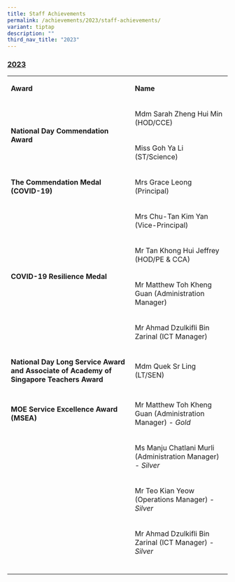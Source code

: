 ```yaml
---
title: Staff Achievements
permalink: /achievements/2023/staff-achievements/
variant: tiptap
description: ""
third_nav_title: "2023"
---
```

<h3><strong><u>2023</u></strong></h3>
<table>
<tbody>
<tr>
<td rowspan="1" colspan="1">
<p><strong>Award</strong>
</p>
</td>
<td rowspan="1" colspan="1">
<p><strong>Name</strong>
</p>
</td>
</tr>
<tr>
<td rowspan="2" colspan="1">
<p><strong>National Day Commendation Award</strong>
</p>
</td>
<td rowspan="1" colspan="1">
<p>Mdm Sarah Zheng Hui Min (HOD/CCE)</p>
</td>
</tr>
<tr>
<td rowspan="1" colspan="1">
<p>Miss Goh Ya Li (ST/Science)</p>
</td>
</tr>
<tr>
<td rowspan="1" colspan="1">
<p><strong>The Commendation Medal (COVID-19)</strong>
</p>
</td>
<td rowspan="1" colspan="1">
<p>Mrs Grace Leong (Principal)</p>
</td>
</tr>
<tr>
<td rowspan="4" colspan="1">
<p><strong>COVID-19 Resilience Medal</strong>
</p>
</td>
<td rowspan="1" colspan="1">
<p>Mrs Chu-Tan Kim Yan (Vice-Principal)</p>
</td>
</tr>
<tr>
<td rowspan="1" colspan="1">
<p>Mr Tan Khong Hui Jeffrey (HOD/PE &amp; CCA)</p>
</td>
</tr>
<tr>
<td rowspan="1" colspan="1">
<p>Mr Matthew Toh Kheng Guan (Administration Manager)</p>
</td>
</tr>
<tr>
<td rowspan="1" colspan="1">
<p>Mr Ahmad Dzulkifli Bin Zarinal (ICT Manager)</p>
</td>
</tr>
<tr>
<td rowspan="1" colspan="1">
<p><strong>National Day Long Service Award and Associate of Academy of Singapore Teachers Award</strong>
</p>
</td>
<td rowspan="1" colspan="1">
<p>Mdm Quek Sr Ling (LT/SEN)</p>
</td>
</tr>
<tr>
<td rowspan="1" colspan="1">
<p><strong>MOE Service Excellence Award (MSEA)</strong>
</p>
</td>
<td rowspan="1" colspan="1">
<p>Mr Matthew Toh Kheng Guan (Administration Manager) <em>- Gold</em>
</p>
</td>
</tr>
<tr>
<td rowspan="1" colspan="1">
<p></p>
</td>
<td rowspan="1" colspan="1">
<p>Ms Manju Chatlani Murli (Administration Manager) <em>- Silver</em>
</p>
</td>
</tr>
<tr>
<td rowspan="1" colspan="1">
<p></p>
</td>
<td rowspan="1" colspan="1">
<p>Mr Teo Kian Yeow (Operations Manager) <em>- Silver</em>
</p>
</td>
</tr>
<tr>
<td rowspan="1" colspan="1">
<p></p>
</td>
<td rowspan="1" colspan="1">
<p>Mr Ahmad Dzulkifli Bin Zarinal (ICT Manager) <em>- Silver</em>
</p>
</td>
</tr>
<tr>
<td rowspan="1" colspan="1">
<p></p>
</td>
<td rowspan="1" colspan="1">
<p></p>
</td>
</tr>
</tbody>
</table>
<p></p>